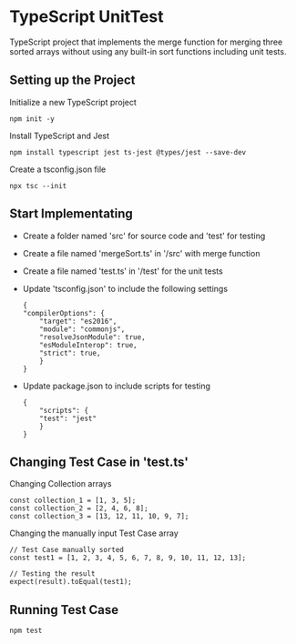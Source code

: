 # TypeScript UnitTest
TypeScript project that implements the merge function for merging three sorted arrays without using any built-in sort functions including unit tests.
## Setting up the Project
Initialize a new TypeScript project
```
npm init -y
```

Install TypeScript and Jest
```
npm install typescript jest ts-jest @types/jest --save-dev
```

Create a tsconfig.json file
```
npx tsc --init
```

## Start Implementating
- Create a folder named 'src' for source code and 'test' for testing
- Create a file named 'mergeSort.ts' in '/src' with merge function
- Create a file named 'test.ts' in '/test' for the unit tests
- Update 'tsconfig.json' to include the following settings
    ```
    {
    "compilerOptions": {
        "target": "es2016",
        "module": "commonjs", 
        "resolveJsonModule": true,
        "esModuleInterop": true,
        "strict": true,
        }
    }
    ```

- Update package.json to include scripts for testing
    ```
    {
        "scripts": {
        "test": "jest"
        }
    }
    ```
## Changing Test Case in 'test.ts'
Changing Collection arrays
```
const collection_1 = [1, 3, 5];
const collection_2 = [2, 4, 6, 8];
const collection_3 = [13, 12, 11, 10, 9, 7];
```

Changing the manually input Test Case array

```
// Test Case manually sorted
const test1 = [1, 2, 3, 4, 5, 6, 7, 8, 9, 10, 11, 12, 13];

// Testing the result
expect(result).toEqual(test1);
```

## Running Test Case
```
npm test
```